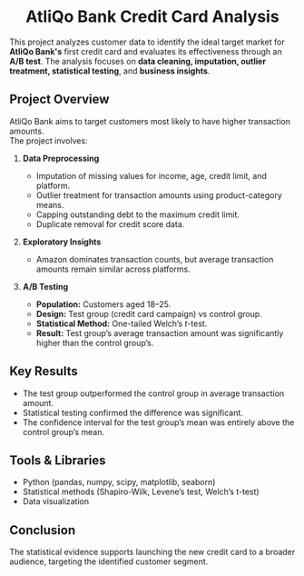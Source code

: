 <h1 align="center">AtliQo Bank Credit Card Analysis</h1>

This project analyzes customer data to identify the ideal target market for **AtliQo Bank's** first credit card and evaluates its effectiveness through an **A/B test**. The analysis focuses on **data cleaning, imputation, outlier treatment, statistical testing**, and **business insights**.

## Project Overview
AtliQo Bank aims to target customers most likely to have higher transaction amounts.  
The project involves:

1. **Data Preprocessing**
   - Imputation of missing values for income, age, credit limit, and platform.
   - Outlier treatment for transaction amounts using product-category means.
   - Capping outstanding debt to the maximum credit limit.
   - Duplicate removal for credit score data.

2. **Exploratory Insights**
   - Amazon dominates transaction counts, but average transaction amounts remain similar across platforms.

3. **A/B Testing**
   - **Population:** Customers aged 18–25.
   - **Design:** Test group (credit card campaign) vs control group.
   - **Statistical Method:** One-tailed Welch’s *t*-test.
   - **Result:** Test group’s average transaction amount was significantly higher than the control group’s.

## Key Results
- The test group outperformed the control group in average transaction amount.
- Statistical testing confirmed the difference was significant.
- The confidence interval for the test group’s mean was entirely above the control group’s mean.

## Tools & Libraries
- Python (pandas, numpy, scipy, matplotlib, seaborn)
- Statistical methods (Shapiro-Wilk, Levene’s test, Welch’s t-test)
- Data visualization

## Conclusion
The statistical evidence supports launching the new credit card to a broader audience, targeting the identified customer segment.


